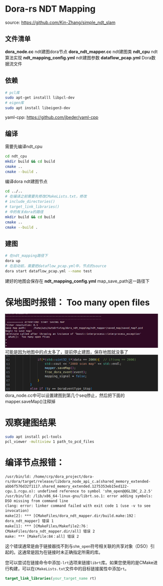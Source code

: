 # Dora-rs NDT Mapping
source: https://github.com/Kin-Zhang/simple_ndt_slam
## 文件清单
**dora_node.cc**  ndt建图dora节点
**dora_ndt_mapper.cc**   ndt建图类
**ndt_cpu**   ndt算法实现
**ndt_mapping_config.yml**   ndt建图参数
**dataflow_pcap.yml**   Dora数据流文件

## 依赖
```bash
# pcl库
sudo apt-get installl libpcl-dev
# eigen库
sudo apt install libeigen3-dev
```
yaml-cpp: https://github.com/jbeder/yaml-cpp

## 编译
需要先编译ndt_cpu
```bash
cd ndt_cpu
mkdir build && cd build
cmake ..
cmake --build .
```
编译dora ndt建图节点
```bash
cd ../..
# 在编译之前需要先修改CMakeLists.txt，修改
# include_directories()
# target_link_libraries()
# 中的有关dora的路径
mkdir build && cd build
cmake ..
cmake --build .
```

## 建图
```bash
# 在ndt_mapping路径下
dora up
# 在启动前，需要把dataflow_pcap.yml中，节点的source
dora start dataflow_pcap.yml --name test
```
建好的地图会保存在 **ndt_mapping_config.yml** map_save_path这一路径下

# 保地图时报错： Too many open files
![alt text](image/image.png)
可能是因为地图中的点太多了，提前停止建图，保存地图就没事了
![alt text](image/image1.png)
dora_node.cc中可以设置建图到第几个seq停止，然后把下面的mapper.saveMap()注释掉

# 观察建图结果
```bash
sudo apt install pcl-tools
pcl_viewer -multiview 1 path_to_pcd_files
```

# 编译节点报错：

```
/usr/bin/ld: /home/crp/dora_project/dora-rs/dora/target/release/libdora_node_api_c.a(shared_memory_extended-abb6f576d32f1117.shared_memory_extended.1275353eb15ed122-cgu.1.rcgu.o): undefined reference to symbol 'shm_open@@GLIBC_2.2.5'
/usr/bin/ld: /lib/x86_64-linux-gnu/librt.so.1: error adding symbols: DSO missing from command line
clang: error: linker command failed with exit code 1 (use -v to see invocation)
make[2]: *** [CMakeFiles/dora_ndt_mapper.dir/build.make:192：dora_ndt_mapper] 错误 1
make[1]: *** [CMakeFiles/Makefile2:76：CMakeFiles/dora_ndt_mapper.dir/all] 错误 2
make: *** [Makefile:84：all] 错误 2
```

这个错误通常是由于链接器找不到与`shm_open`符号相关联的共享对象（DSO）引起的。这通常是因为在链接时未正确指定所需的库。

您可以尝试在链接命令中添加`-lrt`选项来链接`librt`库。如果您使用的是CMake进行构建，可以在`CMakeLists.txt`文件中的目标链接属性中添加`rt`。

```cmake
target_link_libraries(your_target_name rt)
```